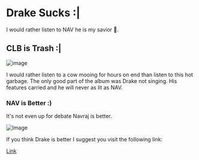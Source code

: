 # Drake Sucks :|

I would rather listen to NAV he is my savior 🙏.

## CLB is Trash :|

![image](https://www.google.com/url?sa=i&url=https%3A%2F%2Fwww.reddit.com%2Fr%2FKanye%2Fcomments%2Fphegbr%2Fclb_is_trash_imo_but_i_dont_hate_drake_lol%2F&psig=AOvVaw2mrkkE09jpIQKGmIiqXOL4&ust=1633098624607000&source=images&cd=vfe&ved=0CAsQjRxqFwoTCNjHuM70pvMCFQAAAAAdAAAAABAD)

I would rather listen to a cow mooing for hours on end than listen to this hot garbage. The only good part of the album was Drake not singing. His features carried and he will never as lit as NAV.

### NAV is Better :)

It's not even up for debate Navraj is better.

![Image](https://www.google.com/url?sa=i&url=https%3A%2F%2Fwww.kuvo.org%2Fevent%2Fnav-summit%2F&psig=AOvVaw1pepdlgrJ3i1lvcsErKFQx&ust=1633098733182000&source=images&cd=vfe&ved=0CAsQjRxqFwoTCIDyz4H1pvMCFQAAAAAdAAAAABAD)

If you think Drake is better I suggest you visit the following link:

[Link](https://www.psychologytoday.com/us/therapists)
